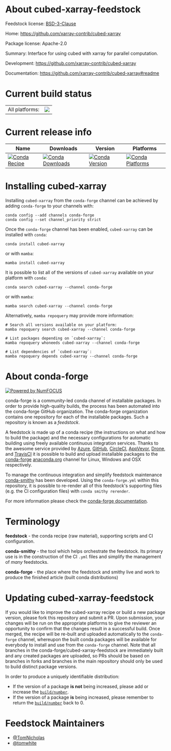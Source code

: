 About cubed-xarray-feedstock
============================

Feedstock license: [BSD-3-Clause](https://github.com/conda-forge/cubed-xarray-feedstock/blob/main/LICENSE.txt)

Home: https://github.com/xarray-contrib/cubed-xarray

Package license: Apache-2.0

Summary: Interface for using cubed with xarray for parallel computation.

Development: https://github.com/xarray-contrib/cubed-xarray

Documentation: https://github.com/xarray-contrib/cubed-xarray#readme

Current build status
====================


<table><tr><td>All platforms:</td>
    <td>
      <a href="https://dev.azure.com/conda-forge/feedstock-builds/_build/latest?definitionId=19482&branchName=main">
        <img src="https://dev.azure.com/conda-forge/feedstock-builds/_apis/build/status/cubed-xarray-feedstock?branchName=main">
      </a>
    </td>
  </tr>
</table>

Current release info
====================

| Name | Downloads | Version | Platforms |
| --- | --- | --- | --- |
| [![Conda Recipe](https://img.shields.io/badge/recipe-cubed--xarray-green.svg)](https://anaconda.org/conda-forge/cubed-xarray) | [![Conda Downloads](https://img.shields.io/conda/dn/conda-forge/cubed-xarray.svg)](https://anaconda.org/conda-forge/cubed-xarray) | [![Conda Version](https://img.shields.io/conda/vn/conda-forge/cubed-xarray.svg)](https://anaconda.org/conda-forge/cubed-xarray) | [![Conda Platforms](https://img.shields.io/conda/pn/conda-forge/cubed-xarray.svg)](https://anaconda.org/conda-forge/cubed-xarray) |

Installing cubed-xarray
=======================

Installing `cubed-xarray` from the `conda-forge` channel can be achieved by adding `conda-forge` to your channels with:

```
conda config --add channels conda-forge
conda config --set channel_priority strict
```

Once the `conda-forge` channel has been enabled, `cubed-xarray` can be installed with `conda`:

```
conda install cubed-xarray
```

or with `mamba`:

```
mamba install cubed-xarray
```

It is possible to list all of the versions of `cubed-xarray` available on your platform with `conda`:

```
conda search cubed-xarray --channel conda-forge
```

or with `mamba`:

```
mamba search cubed-xarray --channel conda-forge
```

Alternatively, `mamba repoquery` may provide more information:

```
# Search all versions available on your platform:
mamba repoquery search cubed-xarray --channel conda-forge

# List packages depending on `cubed-xarray`:
mamba repoquery whoneeds cubed-xarray --channel conda-forge

# List dependencies of `cubed-xarray`:
mamba repoquery depends cubed-xarray --channel conda-forge
```


About conda-forge
=================

[![Powered by
NumFOCUS](https://img.shields.io/badge/powered%20by-NumFOCUS-orange.svg?style=flat&colorA=E1523D&colorB=007D8A)](https://numfocus.org)

conda-forge is a community-led conda channel of installable packages.
In order to provide high-quality builds, the process has been automated into the
conda-forge GitHub organization. The conda-forge organization contains one repository
for each of the installable packages. Such a repository is known as a *feedstock*.

A feedstock is made up of a conda recipe (the instructions on what and how to build
the package) and the necessary configurations for automatic building using freely
available continuous integration services. Thanks to the awesome service provided by
[Azure](https://azure.microsoft.com/en-us/services/devops/), [GitHub](https://github.com/),
[CircleCI](https://circleci.com/), [AppVeyor](https://www.appveyor.com/),
[Drone](https://cloud.drone.io/welcome), and [TravisCI](https://travis-ci.com/)
it is possible to build and upload installable packages to the
[conda-forge](https://anaconda.org/conda-forge) [anaconda.org](https://anaconda.org/)
channel for Linux, Windows and OSX respectively.

To manage the continuous integration and simplify feedstock maintenance
[conda-smithy](https://github.com/conda-forge/conda-smithy) has been developed.
Using the ``conda-forge.yml`` within this repository, it is possible to re-render all of
this feedstock's supporting files (e.g. the CI configuration files) with ``conda smithy rerender``.

For more information please check the [conda-forge documentation](https://conda-forge.org/docs/).

Terminology
===========

**feedstock** - the conda recipe (raw material), supporting scripts and CI configuration.

**conda-smithy** - the tool which helps orchestrate the feedstock.
                   Its primary use is in the construction of the CI ``.yml`` files
                   and simplify the management of *many* feedstocks.

**conda-forge** - the place where the feedstock and smithy live and work to
                  produce the finished article (built conda distributions)


Updating cubed-xarray-feedstock
===============================

If you would like to improve the cubed-xarray recipe or build a new
package version, please fork this repository and submit a PR. Upon submission,
your changes will be run on the appropriate platforms to give the reviewer an
opportunity to confirm that the changes result in a successful build. Once
merged, the recipe will be re-built and uploaded automatically to the
`conda-forge` channel, whereupon the built conda packages will be available for
everybody to install and use from the `conda-forge` channel.
Note that all branches in the conda-forge/cubed-xarray-feedstock are
immediately built and any created packages are uploaded, so PRs should be based
on branches in forks and branches in the main repository should only be used to
build distinct package versions.

In order to produce a uniquely identifiable distribution:
 * If the version of a package **is not** being increased, please add or increase
   the [``build/number``](https://docs.conda.io/projects/conda-build/en/latest/resources/define-metadata.html#build-number-and-string).
 * If the version of a package **is** being increased, please remember to return
   the [``build/number``](https://docs.conda.io/projects/conda-build/en/latest/resources/define-metadata.html#build-number-and-string)
   back to 0.

Feedstock Maintainers
=====================

* [@TomNicholas](https://github.com/TomNicholas/)
* [@tomwhite](https://github.com/tomwhite/)

